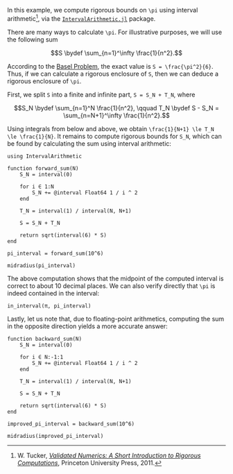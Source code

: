 In this example, we compute rigorous bounds on ``\pi`` using interval arithmetic[^1], via the [`IntervalArithmetic.jl`](https://github.com/JuliaIntervals/IntervalArithmetic.jl) package.

[^1]: W. Tucker, [*Validated Numerics: A Short Introduction to Rigorous Computations*](https://press.princeton.edu/books/hardcover/9780691147819/validated-numerics), Princeton University Press, 2011.

There are many ways to calculate ``\pi``. For illustrative purposes, we will use the following sum

```math
S \bydef \sum_{n=1}^\infty \frac{1}{n^2}.
```

According to the [Basel Problem](https://en.wikipedia.org/wiki/Basel_problem), the exact value is ``S = \frac{\pi^2}{6}``. Thus, if we can calculate a rigorous enclosure of ``S``, then we can deduce a rigorous enclosure of ``\pi``.

First, we split ``S`` into a finite and infinite part, ``S = S_N + T_N``, where

```math
S_N \bydef \sum_{n=1}^N \frac{1}{n^2}, \qquad
T_N \bydef S - S_N = \sum_{n=N+1}^\infty \frac{1}{n^2}.
```

Using integrals from below and above, we obtain ``\frac{1}{N+1} \le T_N \le \frac{1}{N}``. It remains to compute rigorous bounds for ``S_N``, which can be found by calculating the sum using interval arithmetic:

```@example pi
using IntervalArithmetic

function forward_sum(N)
    S_N = interval(0)

    for i ∈ 1:N
        S_N += @interval Float64 1 / i ^ 2
    end

    T_N = interval(1) / interval(N, N+1)

    S = S_N + T_N

    return sqrt(interval(6) * S)
end

pi_interval = forward_sum(10^6)

midradius(pi_interval)
```

The above computation shows that the midpoint of the computed interval is correct to about 10 decimal places. We can also verify directly that ``\pi`` is indeed contained in the interval:

```@example pi
in_interval(π, pi_interval)
```

Lastly, let us note that, due to floating-point arithmetics, computing the sum in the opposite direction yields a more accurate answer:

```@example pi
function backward_sum(N)
    S_N = interval(0)

    for i ∈ N:-1:1
        S_N += @interval Float64 1 / i ^ 2
    end

    T_N = interval(1) / interval(N, N+1)

    S = S_N + T_N

    return sqrt(interval(6) * S)
end

improved_pi_interval = backward_sum(10^6)

midradius(improved_pi_interval)
```
